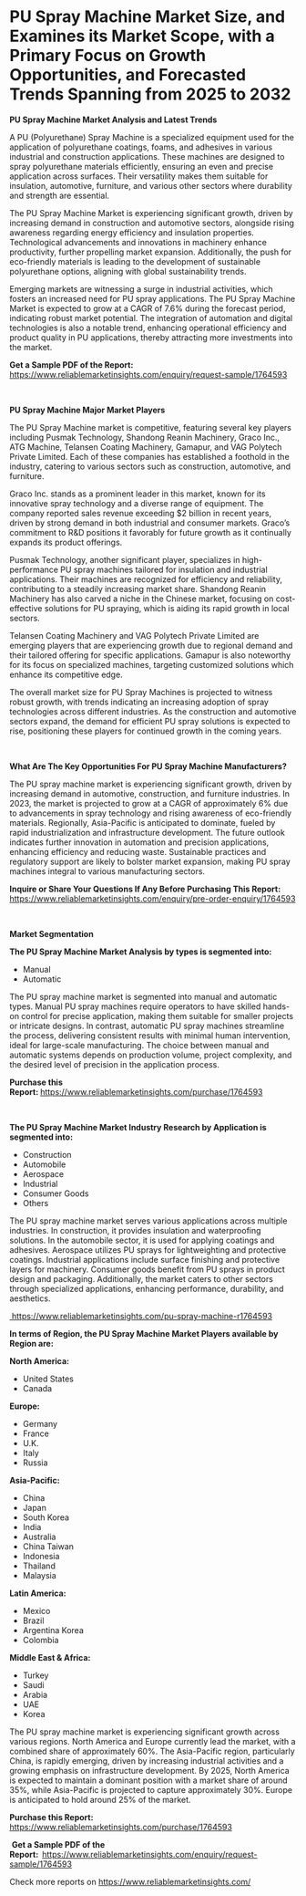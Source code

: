 <p><h1>PU Spray Machine Market Size, and Examines its Market Scope, with a Primary Focus on Growth Opportunities, and Forecasted Trends Spanning from 2025 to 2032</h1></p><p><strong>PU Spray Machine Market Analysis and Latest Trends</strong></p>
<p><p>A PU (Polyurethane) Spray Machine is a specialized equipment used for the application of polyurethane coatings, foams, and adhesives in various industrial and construction applications. These machines are designed to spray polyurethane materials efficiently, ensuring an even and precise application across surfaces. Their versatility makes them suitable for insulation, automotive, furniture, and various other sectors where durability and strength are essential.</p><p>The PU Spray Machine Market is experiencing significant growth, driven by increasing demand in construction and automotive sectors, alongside rising awareness regarding energy efficiency and insulation properties. Technological advancements and innovations in machinery enhance productivity, further propelling market expansion. Additionally, the push for eco-friendly materials is leading to the development of sustainable polyurethane options, aligning with global sustainability trends.</p><p>Emerging markets are witnessing a surge in industrial activities, which fosters an increased need for PU spray applications. The PU Spray Machine Market is expected to grow at a CAGR of 7.6% during the forecast period, indicating robust market potential. The integration of automation and digital technologies is also a notable trend, enhancing operational efficiency and product quality in PU applications, thereby attracting more investments into the market.</p></p>
<p><strong>Get a Sample PDF of the Report:&nbsp;</strong> <a href="https://www.reliablemarketinsights.com/enquiry/request-sample/1764593?utm_campaign=1887&utm_medium=2&utm_source=Github&utm_content=ia&utm_term=22022025&utm_id=pu-spray-machine">https://www.reliablemarketinsights.com/enquiry/request-sample/1764593</a></p>
<p>&nbsp;</p>
<p><strong>PU Spray Machine Major Market Players</strong></p>
<p><p>The PU Spray Machine market is competitive, featuring several key players including Pusmak Technology, Shandong Reanin Machinery, Graco Inc., ATG Machine, Telansen Coating Machinery, Gamapur, and VAG Polytech Private Limited. Each of these companies has established a foothold in the industry, catering to various sectors such as construction, automotive, and furniture.</p><p>Graco Inc. stands as a prominent leader in this market, known for its innovative spray technology and a diverse range of equipment. The company reported sales revenue exceeding $2 billion in recent years, driven by strong demand in both industrial and consumer markets. Graco’s commitment to R&D positions it favorably for future growth as it continually expands its product offerings.</p><p>Pusmak Technology, another significant player, specializes in high-performance PU spray machines tailored for insulation and industrial applications. Their machines are recognized for efficiency and reliability, contributing to a steadily increasing market share. Shandong Reanin Machinery has also carved a niche in the Chinese market, focusing on cost-effective solutions for PU spraying, which is aiding its rapid growth in local sectors.</p><p>Telansen Coating Machinery and VAG Polytech Private Limited are emerging players that are experiencing growth due to regional demand and their tailored offering for specific applications. Gamapur is also noteworthy for its focus on specialized machines, targeting customized solutions which enhance its competitive edge.</p><p>The overall market size for PU Spray Machines is projected to witness robust growth, with trends indicating an increasing adoption of spray technologies across different industries. As the construction and automotive sectors expand, the demand for efficient PU spray solutions is expected to rise, positioning these players for continued growth in the coming years.</p></p>
<p>&nbsp;</p>
<p><strong>What Are The Key Opportunities For PU Spray Machine Manufacturers?</strong></p>
<p><p>The PU spray machine market is experiencing significant growth, driven by increasing demand in automotive, construction, and furniture industries. In 2023, the market is projected to grow at a CAGR of approximately 6% due to advancements in spray technology and rising awareness of eco-friendly materials. Regionally, Asia-Pacific is anticipated to dominate, fueled by rapid industrialization and infrastructure development. The future outlook indicates further innovation in automation and precision applications, enhancing efficiency and reducing waste. Sustainable practices and regulatory support are likely to bolster market expansion, making PU spray machines integral to various manufacturing sectors.</p></p>
<p><strong>Inquire or Share Your Questions If Any Before Purchasing This Report:</strong> <a href="https://www.reliablemarketinsights.com/enquiry/pre-order-enquiry/1764593?utm_campaign=1887&utm_medium=2&utm_source=Github&utm_content=ia&utm_term=22022025&utm_id=pu-spray-machine">https://www.reliablemarketinsights.com/enquiry/pre-order-enquiry/1764593</a></p>
<p>&nbsp;</p>
<p><strong>Market Segmentation</strong></p>
<p><strong>The PU Spray Machine Market Analysis by types is segmented into:</strong></p>
<p><ul><li>Manual</li><li>Automatic</li></ul></p>
<p><p>The PU spray machine market is segmented into manual and automatic types. Manual PU spray machines require operators to have skilled hands-on control for precise application, making them suitable for smaller projects or intricate designs. In contrast, automatic PU spray machines streamline the process, delivering consistent results with minimal human intervention, ideal for large-scale manufacturing. The choice between manual and automatic systems depends on production volume, project complexity, and the desired level of precision in the application process.</p></p>
<p><strong>Purchase this Report:&nbsp;</strong><a href="https://www.reliablemarketinsights.com/purchase/1764593?utm_campaign=1887&utm_medium=2&utm_source=Github&utm_content=ia&utm_term=22022025&utm_id=pu-spray-machine">https://www.reliablemarketinsights.com/purchase/1764593</a></p>
<p>&nbsp;</p>
<p><strong>The PU Spray Machine Market Industry Research by Application is segmented into:</strong></p>
<p><ul><li>Construction</li><li>Automobile</li><li>Aerospace</li><li>Industrial</li><li>Consumer Goods</li><li>Others</li></ul></p>
<p><p>The PU spray machine market serves various applications across multiple industries. In construction, it provides insulation and waterproofing solutions. In the automobile sector, it is used for applying coatings and adhesives. Aerospace utilizes PU sprays for lightweighting and protective coatings. Industrial applications include surface finishing and protective layers for machinery. Consumer goods benefit from PU sprays in product design and packaging. Additionally, the market caters to other sectors through specialized applications, enhancing performance, durability, and aesthetics.</p></p>
<p><a href="https://www.reliablemarketinsights.com/pu-spray-machine-r1764593?utm_campaign=1887&utm_medium=2&utm_source=Github&utm_content=ia&utm_term=22022025&utm_id=pu-spray-machine">&nbsp;https://www.reliablemarketinsights.com/pu-spray-machine-r1764593</a></p>
<p><strong>In terms of Region, the PU Spray Machine Market Players available by Region are:</strong></p>
<p>
    <p> <strong> North America: </strong>
        <ul>
            <li>United States</li>
            <li>Canada</li>
        </ul>
        </p> 
    <p> <strong> Europe: </strong>
        <ul>
            <li>Germany</li>
            <li>France</li>
            <li>U.K.</li>
            <li>Italy</li>
            <li>Russia</li>
        </ul>
        </p> 
    <p> <strong> Asia-Pacific: </strong>
        <ul>
            <li>China</li>
            <li>Japan</li>
            <li>South Korea</li>
            <li>India</li>
            <li>Australia</li>
            <li>China Taiwan</li>
            <li>Indonesia</li>
            <li>Thailand</li>
            <li>Malaysia</li>
        </ul>
        </p> 
    <p> <strong> Latin America: </strong>
        <ul>
            <li>Mexico</li>
            <li>Brazil</li>
            <li>Argentina Korea</li>
            <li>Colombia</li>
        </ul>
        </p> 
    <p> <strong> Middle East & Africa: </strong>
        <ul>
            <li>Turkey</li>
            <li>Saudi</li>
            <li>Arabia</li>
            <li>UAE</li>
            <li>Korea</li>
        </ul>
    </p>
    </p>
<p><p>The PU spray machine market is experiencing significant growth across various regions. North America and Europe currently lead the market, with a combined share of approximately 60%. The Asia-Pacific region, particularly China, is rapidly emerging, driven by increasing industrial activities and a growing emphasis on infrastructure development. By 2025, North America is expected to maintain a dominant position with a market share of around 35%, while Asia-Pacific is projected to capture approximately 30%. Europe is anticipated to hold around 25% of the market.</p></p>
<p><strong>Purchase this Report: </strong><a href="https://www.reliablemarketinsights.com/purchase/1764593?utm_campaign=1887&utm_medium=2&utm_source=Github&utm_content=ia&utm_term=22022025&utm_id=pu-spray-machine">https://www.reliablemarketinsights.com/purchase/1764593</a></p>
<p>&nbsp;<strong>Get a Sample PDF of the Report:&nbsp;&nbsp;</strong><a href="https://www.reliablemarketinsights.com/enquiry/request-sample/1764593?utm_campaign=1887&utm_medium=2&utm_source=Github&utm_content=ia&utm_term=22022025&utm_id=pu-spray-machine">https://www.reliablemarketinsights.com/enquiry/request-sample/1764593</a></p>
<p><strong></strong></p>
<p>Check more reports on <a href="https://www.reliablemarketinsights.com/?utm_campaign=1887&utm_medium=2&utm_source=Github&utm_content=ia&utm_term=22022025&utm_id=pu-spray-machine">https://www.reliablemarketinsights.com/</a></p>